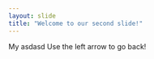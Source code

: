 ```yaml
---
layout: slide
title: "Welcome to our second slide!"
---
```

My asdasd
Use the left arrow to go back!

